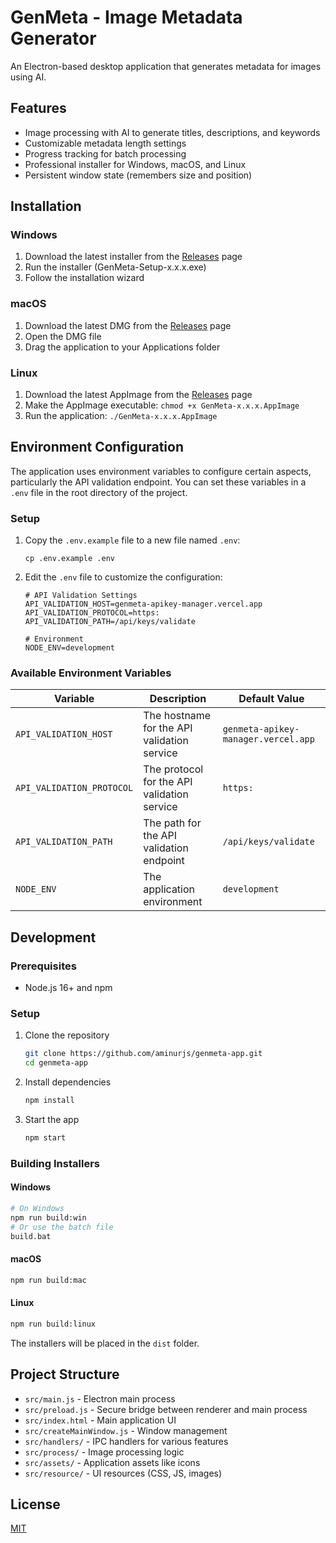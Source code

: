 # GenMeta - Image Metadata Generator

An Electron-based desktop application that generates metadata for images using AI.

## Features

- Image processing with AI to generate titles, descriptions, and keywords
- Customizable metadata length settings
- Progress tracking for batch processing
- Professional installer for Windows, macOS, and Linux
- Persistent window state (remembers size and position)

## Installation

### Windows

1. Download the latest installer from the [Releases](https://github.com/aminurjs/genmeta-app/releases) page
2. Run the installer (GenMeta-Setup-x.x.x.exe)
3. Follow the installation wizard

### macOS

1. Download the latest DMG from the [Releases](https://github.com/aminurjs/genmeta-app/releases) page
2. Open the DMG file
3. Drag the application to your Applications folder

### Linux

1. Download the latest AppImage from the [Releases](https://github.com/aminurjs/genmeta-app/releases) page
2. Make the AppImage executable: `chmod +x GenMeta-x.x.x.AppImage`
3. Run the application: `./GenMeta-x.x.x.AppImage`

## Environment Configuration

The application uses environment variables to configure certain aspects, particularly the API validation endpoint. You can set these variables in a `.env` file in the root directory of the project.

### Setup

1. Copy the `.env.example` file to a new file named `.env`:

   ```
   cp .env.example .env
   ```

2. Edit the `.env` file to customize the configuration:

   ```
   # API Validation Settings
   API_VALIDATION_HOST=genmeta-apikey-manager.vercel.app
   API_VALIDATION_PROTOCOL=https:
   API_VALIDATION_PATH=/api/keys/validate

   # Environment
   NODE_ENV=development
   ```

### Available Environment Variables

| Variable                  | Description                                 | Default Value                       |
| ------------------------- | ------------------------------------------- | ----------------------------------- |
| `API_VALIDATION_HOST`     | The hostname for the API validation service | `genmeta-apikey-manager.vercel.app` |
| `API_VALIDATION_PROTOCOL` | The protocol for the API validation service | `https:`                            |
| `API_VALIDATION_PATH`     | The path for the API validation endpoint    | `/api/keys/validate`                |
| `NODE_ENV`                | The application environment                 | `development`                       |

## Development

### Prerequisites

- Node.js 16+ and npm

### Setup

1. Clone the repository

   ```bash
   git clone https://github.com/aminurjs/genmeta-app.git
   cd genmeta-app
   ```

2. Install dependencies

   ```bash
   npm install
   ```

3. Start the app
   ```bash
   npm start
   ```

### Building Installers

#### Windows

```bash
# On Windows
npm run build:win
# Or use the batch file
build.bat
```

#### macOS

```bash
npm run build:mac
```

#### Linux

```bash
npm run build:linux
```

The installers will be placed in the `dist` folder.

## Project Structure

- `src/main.js` - Electron main process
- `src/preload.js` - Secure bridge between renderer and main process
- `src/index.html` - Main application UI
- `src/createMainWindow.js` - Window management
- `src/handlers/` - IPC handlers for various features
- `src/process/` - Image processing logic
- `src/assets/` - Application assets like icons
- `src/resource/` - UI resources (CSS, JS, images)

## License

[MIT](LICENSE)
